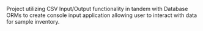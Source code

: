 Project utilizing CSV Input/Output functionality in tandem with Database ORMs to create console input application allowing user to interact with data for sample inventory.

